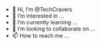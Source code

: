 - 👋 Hi, I’m @TechCravers
- 👀 I’m interested in ...
- 🌱 I’m currently learning ...
- 💞️ I’m looking to collaborate on ...
- 📫 How to reach me ...

<!---
TechCravers/TechCravers is a ✨ special ✨ repository because its `README.md` (this file) appears on your GitHub profile.
You can click the Preview link to take a look at your changes.
--->
